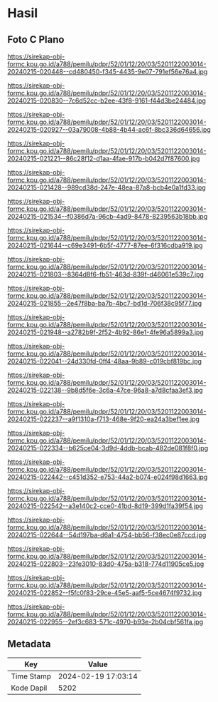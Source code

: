 # Hasil

## Foto C Plano

https://sirekap-obj-formc.kpu.go.id/a788/pemilu/pdpr/52/01/12/20/03/5201122003014-20240215-020448--cd480450-f345-4435-9e07-791ef56e76a4.jpg

https://sirekap-obj-formc.kpu.go.id/a788/pemilu/pdpr/52/01/12/20/03/5201122003014-20240215-020830--7c6d52cc-b2ee-43f8-9161-f44d3be24484.jpg

https://sirekap-obj-formc.kpu.go.id/a788/pemilu/pdpr/52/01/12/20/03/5201122003014-20240215-020927--03a79008-4b88-4b44-ac6f-8bc336d64656.jpg

https://sirekap-obj-formc.kpu.go.id/a788/pemilu/pdpr/52/01/12/20/03/5201122003014-20240215-021221--86c28f12-d1aa-4fae-917b-b042d7f87600.jpg

https://sirekap-obj-formc.kpu.go.id/a788/pemilu/pdpr/52/01/12/20/03/5201122003014-20240215-021428--989cd38d-247e-48ea-87a8-bcb4e0a1fd33.jpg

https://sirekap-obj-formc.kpu.go.id/a788/pemilu/pdpr/52/01/12/20/03/5201122003014-20240215-021534--f0386d7a-96cb-4ad9-8478-8239563b18bb.jpg

https://sirekap-obj-formc.kpu.go.id/a788/pemilu/pdpr/52/01/12/20/03/5201122003014-20240215-021644--c69e3491-6b5f-4777-87ee-6f316cdba919.jpg

https://sirekap-obj-formc.kpu.go.id/a788/pemilu/pdpr/52/01/12/20/03/5201122003014-20240215-021803--8364d8f6-fb51-463d-839f-d46061e539c7.jpg

https://sirekap-obj-formc.kpu.go.id/a788/pemilu/pdpr/52/01/12/20/03/5201122003014-20240215-021855--2e47f8ba-ba7b-4bc7-bd1d-706f38c95f77.jpg

https://sirekap-obj-formc.kpu.go.id/a788/pemilu/pdpr/52/01/12/20/03/5201122003014-20240215-021948--a2782b9f-2f52-4b92-86e1-4fe96a5899a3.jpg

https://sirekap-obj-formc.kpu.go.id/a788/pemilu/pdpr/52/01/12/20/03/5201122003014-20240215-022041--24d330fd-0ff4-48aa-9b89-c019cbf819bc.jpg

https://sirekap-obj-formc.kpu.go.id/a788/pemilu/pdpr/52/01/12/20/03/5201122003014-20240215-022138--9b8d5f6e-3c6a-47ce-96a8-a7d8cfaa3ef3.jpg

https://sirekap-obj-formc.kpu.go.id/a788/pemilu/pdpr/52/01/12/20/03/5201122003014-20240215-022237--a9f1310a-f713-468e-9f20-ea24a3bef1ee.jpg

https://sirekap-obj-formc.kpu.go.id/a788/pemilu/pdpr/52/01/12/20/03/5201122003014-20240215-022334--b625ce04-3d9d-4ddb-bcab-482de081f8f0.jpg

https://sirekap-obj-formc.kpu.go.id/a788/pemilu/pdpr/52/01/12/20/03/5201122003014-20240215-022442--c451d352-e753-44a2-b074-e024f98d1663.jpg

https://sirekap-obj-formc.kpu.go.id/a788/pemilu/pdpr/52/01/12/20/03/5201122003014-20240215-022542--a3e140c2-cce0-41bd-8d19-399d1fa39f54.jpg

https://sirekap-obj-formc.kpu.go.id/a788/pemilu/pdpr/52/01/12/20/03/5201122003014-20240215-022644--54d197ba-d6a1-4754-bb56-f38ec0e87ccd.jpg

https://sirekap-obj-formc.kpu.go.id/a788/pemilu/pdpr/52/01/12/20/03/5201122003014-20240215-022803--23fe3010-83d0-475a-b318-774d11905ce5.jpg

https://sirekap-obj-formc.kpu.go.id/a788/pemilu/pdpr/52/01/12/20/03/5201122003014-20240215-022852--f5fc0f83-29ce-45e5-aaf5-5ce4674f9732.jpg

https://sirekap-obj-formc.kpu.go.id/a788/pemilu/pdpr/52/01/12/20/03/5201122003014-20240215-022955--2ef3c683-571c-4970-b93e-2b04cbf561fa.jpg


## Metadata

| Key        | Value               |
| ---------- | ------------------- |
| Time Stamp | 2024-02-19 17:03:14 |
| Kode Dapil | 5202                |




